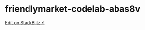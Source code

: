 # friendlymarket-codelab-abas8v

[Edit on StackBlitz ⚡️](https://stackblitz.com/edit/friendlymarket-codelab-abas8v)